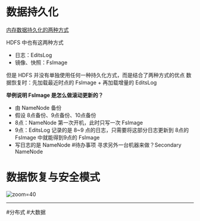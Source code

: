 # 数据持久化

[内存数据持久化的两种方式](内存数据持久化的两种方式.md)

HDFS 中也有这两种方式
- 日志：EditsLog
- 镜像、快照：FsImage

但是 HDFS 并没有单独使用任何一种持久化方式，而是结合了两种方式的优点
数据恢复时：先加载最近时点的 FsImage + 再加载增量的 EditsLog

**举例说明 FsImage 是怎么做滚动更新的？**

- 由 NameNode 备份
- 假设 8点备份、9点备份、10点备份
- 8点：NameNode 第一次开机，此时只写一次 FsImage
- 9点：EditsLog 记录的是 8~9 点的日志，只需要将这部分日志更新到 8点的 FsImage 中就能得到9点的 FsImage
- 写日志的是 NameNode #待办事项 寻求另外一台机器来做？Secondary NameNode

# 数据恢复与安全模式

![zoom=40](Pasted%20image%2020231219171521.png)

-----

#分布式 #大数据